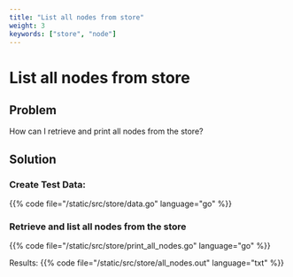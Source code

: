 ```yaml
---
title: "List all nodes from store"
weight: 3
keywords: ["store", "node"]
---
```


# List all nodes from store

## Problem

How can I retrieve and print all nodes from the store?

## Solution

### Create Test Data:
{{% code file="/static/src/store/data.go" language="go" %}}

### Retrieve and list all nodes from the store
{{% code file="/static/src/store/print_all_nodes.go" language="go" %}}

Results:
{{% code file="/static/src/store/all_nodes.out" language="txt" %}}

